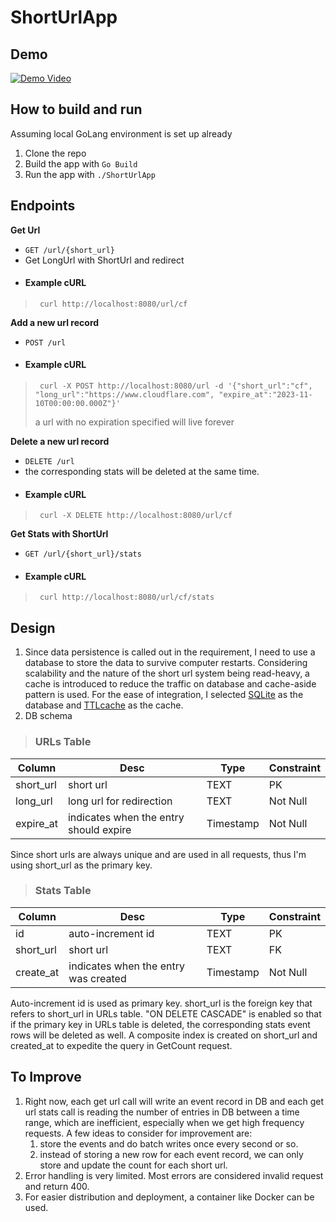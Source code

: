 # ShortUrlApp

## Demo
<a href="https://youtu.be/XmaZGW1bTVw"><img src="https://i9.ytimg.com/vi_webp/XmaZGW1bTVw/mq2.webp?sqp=CMjkpaoG-oaymwEmCMACELQB8quKqQMa8AEB-AHUCYAC0AWKAgwIABABGGUgZShlMA8=&rs=AOn4CLCBx6jymnNA06mKkb_20WC1H1xoMw" alt="Demo Video"></a>

## How to build and run
Assuming local GoLang environment is set up already
1. Clone the repo 
2. Build the app with ```Go Build```
3. Run the app with ```./ShortUrlApp```

## Endpoints
**Get Url**
* `GET /url/{short_url}`
* Get LongUrl with ShortUrl and redirect
* #### Example cURL
> ```
>  curl http://localhost:8080/url/cf
> ```

**Add a new url record**
* `POST /url`
* #### Example cURL
> ```
>  curl -X POST http://localhost:8080/url -d '{"short_url":"cf", "long_url":"https://www.cloudflare.com", "expire_at":"2023-11-10T00:00:00.000Z"}'
> ```
> a url with no expiration specified will live forever

**Delete a new url record**
* `DELETE /url`
* the corresponding stats will be deleted at the same time. 
* #### Example cURL
> ```
>  curl -X DELETE http://localhost:8080/url/cf
> ```

**Get Stats with ShortUrl**
* `GET /url/{short_url}/stats`
* #### Example cURL
> ```
>  curl http://localhost:8080/url/cf/stats
> ```

## Design
1. Since data persistence is called out in the requirement, I need to use a database to store the data to survive 
computer restarts. Considering scalability and the nature of the short url system being read-heavy, a cache is introduced 
to reduce the traffic on database and cache-aside pattern is used. For the ease of integration, I selected [SQLite](https://github.com/mattn/go-sqlite3) 
as the database and [TTLcache](https://github.com/jellydator/ttlcache) as the cache.
2. DB schema
> ### URLs Table ###
| Column    | Desc                                   | Type      |Constraint
|-----------|----------------------------------------|-----------|-----------------------
| short_url | short url                              | TEXT      |PK
| long_url  | long url for redirection               | TEXT      |Not Null
| expire_at | indicates when the entry should expire | Timestamp |Not Null
Since short urls are always unique and are used in all requests, thus I'm using short_url as the primary key.

> ### Stats Table ###
| Column    | Desc                                 | Type      |Constraint
|-----------|--------------------------------------|-----------|-----------------------
| id        | auto-increment id                    | TEXT      |PK
| short_url | short url                            | TEXT      |FK
| create_at | indicates when the entry was created | Timestamp |Not Null
Auto-increment id is used as primary key. short_url is the foreign key that refers to short_url in URLs table. 
"ON DELETE CASCADE" is enabled so that if the primary key in URLs table is deleted, the corresponding stats 
event rows will be deleted as well. A composite index is created on short_url and created_at to expedite the 
query in GetCount request.




## To Improve
1. Right now, each get url call will write an event record in DB and each get url stats call is reading the 
number of entries in DB between a time range, which are inefficient, especially when we get high frequency requests. 
A few ideas to consider for improvement are:
   1. store the events and do batch writes once every second or so.
   2. instead of storing a new row for each event record, we can only store and update the count for each short url.
2. Error handling is very limited. Most errors are considered invalid request and return 400.
3. For easier distribution and deployment, a container like Docker can be used.
